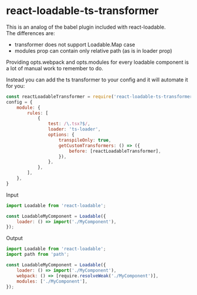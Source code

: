 # react-loadable-ts-transformer

This is an analog of the babel plugin included with react-loadable.  
The differences are:  
- transformer does not support Loadable.Map case
- modules prop can contain only relative path (as is in loader prop)

Providing opts.webpack and opts.modules for every loadable component is a lot of manual work to remember to do.

Instead you can add the ts transformer to your config and it will automate it for you:

```js
const reactLoadableTransformer = require('react-loadable-ts-transformer');
config = {
    module: {
        rules: [
            {
                test: /\.tsx?$/,
                loader: 'ts-loader',
                options: {
                    transpileOnly: true,
                    getCustomTransformers: () => ({
                        before: [reactLoadableTransformer],
                    }),
                },
            },
        ],
    },
}
```

Input

```js
import Loadable from 'react-loadable';

const LoadableMyComponent = Loadable({
    loader: () => import('./MyComponent'),
});
```

Output

```js
import Loadable from 'react-loadable';
import path from 'path';

const LoadableMyComponent = Loadable({
    loader: () => import('./MyComponent'),
    webpack: () => [require.resolveWeak('./MyComponent')],
    modules: ['./MyComponent'],
});
```
